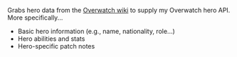 Grabs hero data from the [Overwatch wiki](https://overwatch.gamepedia.com/) to supply my Overwatch hero API. More specifically...

- Basic hero information (e.g., name, nationality, role...)
- Hero abilities and stats
- Hero-specific patch notes